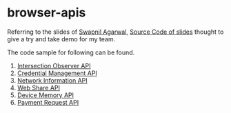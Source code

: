 # browser-apis

Referring to the slides of [Swapnil Agarwal](https://gitpitch.com/swapagarwal/new-kids-in-browserland), [Source Code of slides](https://github.com/swapagarwal/new-kids-in-browserland/) thought to give a try and take demo for my team.

The code sample for following can be found.

1. [Intersection Observer API](./intersection-observer-api.html)
2. [Credential Management API](./credential-management-api.html)
3. [Network Information API](./network-information-api.html)
4. [Web Share API](./web-share-api.html)
5. [Device Memory API](./device-memory-api.html)
6. [Payment Request API](./payment-request-api.html)
